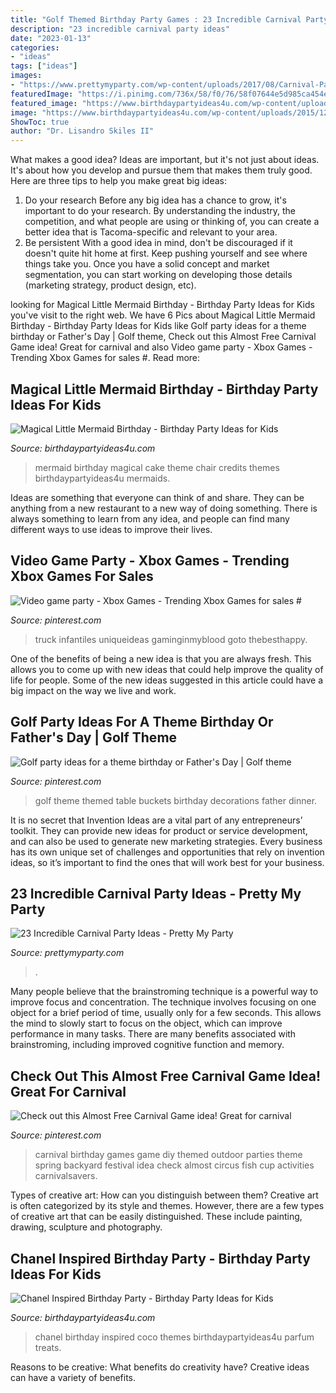 ```yaml
---
title: "Golf Themed Birthday Party Games : 23 Incredible Carnival Party Ideas"
description: "23 incredible carnival party ideas"
date: "2023-01-13"
categories:
- "ideas"
tags: ["ideas"]
images:
- "https://www.prettymyparty.com/wp-content/uploads/2017/08/Carnival-Party-Table.jpg"
featuredImage: "https://i.pinimg.com/736x/58/f0/76/58f07644e5d985ca454ea681294e10e5.jpg"
featured_image: "https://www.birthdaypartyideas4u.com/wp-content/uploads/2017/02/Magical-Little-Mermaid-Birthday-Blue-Cake-600x583.jpg"
image: "https://www.birthdaypartyideas4u.com/wp-content/uploads/2015/12/COCO-Chanel-inspired-birthday-party-parfum-treats-550x733.jpg"
ShowToc: true
author: "Dr. Lisandro Skiles II"
---
```



What makes a good idea?
Ideas are important, but it's not just about ideas. It's about how you develop and pursue them that makes them truly good. Here are three tips to help you make great big ideas:
1. Do your research 
Before any big idea has a chance to grow, it's important to do your research. By understanding the industry, the competition, and what people are using or thinking of, you can create a better idea that is Tacoma-specific and relevant to your area. 
2. Be persistent 
With a good idea in mind, don't be discouraged if it doesn't quite hit home at first. Keep pushing yourself and see where things take you. Once you have a solid concept and market segmentation, you can start working on developing those details (marketing strategy, product design, etc). 

	

		
looking for Magical Little Mermaid Birthday - Birthday Party Ideas for Kids you've visit to the right web. We have 6 Pics about Magical Little Mermaid Birthday - Birthday Party Ideas for Kids like Golf party ideas for a theme birthday or Father&#039;s Day | Golf theme, Check out this Almost Free Carnival Game idea! Great for carnival and also Video game party - Xbox Games - Trending Xbox Games for sales #. Read more:
		
    
## Magical Little Mermaid Birthday - Birthday Party Ideas For Kids

<img loading=lazy src="https://www.birthdaypartyideas4u.com/wp-content/uploads/2017/02/Magical-Little-Mermaid-Birthday-Blue-Cake-600x583.jpg" onerror="this.onerror=null;this.src='https://tse1.mm.bing.net/th?id=OIP.kiE0DFj8we3upF80y4nicQHaHM&amp;pid=15.1';" alt="Magical Little Mermaid Birthday - Birthday Party Ideas for Kids">

_Source: birthdaypartyideas4u.com_

>mermaid birthday magical cake theme chair credits themes birthdaypartyideas4u mermaids. 

	

Ideas are something that everyone can think of and share. They can be anything from a new restaurant to a new way of doing something. There is always something to learn from any idea, and people can find many different ways to use ideas to improve their lives.

    
## Video Game Party - Xbox Games - Trending Xbox Games For Sales #

<img loading=lazy src="https://i.pinimg.com/736x/b0/9c/83/b09c83a294e075fbd4b7d22cbc0073f4.jpg" onerror="this.onerror=null;this.src='https://tse1.mm.bing.net/th?id=OIP.XUhbXb15c14m55aArWQ0OwHaJ3&amp;pid=15.1';" alt="Video game party - Xbox Games - Trending Xbox Games for sales #">

_Source: pinterest.com_

>truck infantiles uniqueideas gaminginmyblood goto thebesthappy. 

	

One of the benefits of being a new idea is that you are always fresh. This allows you to come up with new ideas that could help improve the quality of life for people. Some of the new ideas suggested in this article could have a big impact on the way we live and work.

    
## Golf Party Ideas For A Theme Birthday Or Father&#039;s Day | Golf Theme

<img loading=lazy src="https://i.pinimg.com/736x/58/f0/76/58f07644e5d985ca454ea681294e10e5.jpg" onerror="this.onerror=null;this.src='https://tse2.mm.bing.net/th?id=OIP.gSqPLZJiY6v_wS3LlVExsAHaJ3&amp;pid=15.1';" alt="Golf party ideas for a theme birthday or Father&#039;s Day | Golf theme">

_Source: pinterest.com_

>golf theme themed table buckets birthday decorations father dinner. 

	

It is no secret that Invention Ideas are a vital part of any entrepreneurs’ toolkit. They can provide new ideas for product or service development, and can also be used to generate new marketing strategies. Every business has its own unique set of challenges and opportunities that rely on invention ideas, so it’s important to find the ones that will work best for your business.

    
## 23 Incredible Carnival Party Ideas - Pretty My Party

<img loading=lazy src="https://www.prettymyparty.com/wp-content/uploads/2017/08/Carnival-Party-Table.jpg" onerror="this.onerror=null;this.src='https://tse4.mm.bing.net/th?id=OIP.oobAT2dDkZx-_ypLtuhKHQHaKY&amp;pid=15.1';" alt="23 Incredible Carnival Party Ideas - Pretty My Party">

_Source: prettymyparty.com_

>. 

	

Many people believe that the brainstroming technique is a powerful way to improve focus and concentration. The technique involves focusing on one object for a brief period of time, usually only for a few seconds. This allows the mind to slowly start to focus on the object, which can improve performance in many tasks. There are many benefits associated with brainstroming, including improved cognitive function and memory.

    
## Check Out This Almost Free Carnival Game Idea! Great For Carnival

<img loading=lazy src="https://i.pinimg.com/736x/74/d2/87/74d287f5f6407f99c828b0af787d8841.jpg" onerror="this.onerror=null;this.src='https://tse4.mm.bing.net/th?id=OIP.yUqZ9hWuzUcMpWn7GSyktgHaNF&amp;pid=15.1';" alt="Check out this Almost Free Carnival Game idea! Great for carnival">

_Source: pinterest.com_

>carnival birthday games game diy themed outdoor parties theme spring backyard festival idea check almost circus fish cup activities carnivalsavers. 

	

Types of creative art: How can you distinguish between them?
Creative art is often categorized by its style and themes. However, there are a few types of creative art that can be easily distinguished. These include painting, drawing, sculpture and photography.

    
## Chanel Inspired Birthday Party - Birthday Party Ideas For Kids

<img loading=lazy src="https://www.birthdaypartyideas4u.com/wp-content/uploads/2015/12/COCO-Chanel-inspired-birthday-party-parfum-treats-550x733.jpg" onerror="this.onerror=null;this.src='https://tse3.mm.bing.net/th?id=OIP.CMYJuYMg_mH1TScYt118MwHaJ3&amp;pid=15.1';" alt="Chanel Inspired Birthday Party - Birthday Party Ideas for Kids">

_Source: birthdaypartyideas4u.com_

>chanel birthday inspired coco themes birthdaypartyideas4u parfum treats. 

	

Reasons to be creative: What benefits do creativity have?
Creative ideas can have a variety of benefits.

